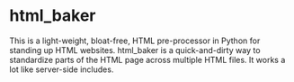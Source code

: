 # html_baker
This is a light-weight, bloat-free, HTML pre-processor in Python for standing up 
HTML websites. html_baker is a quick-and-dirty way to standardize
parts of the HTML page across multiple HTML files. It works a lot like server-side 
includes.
